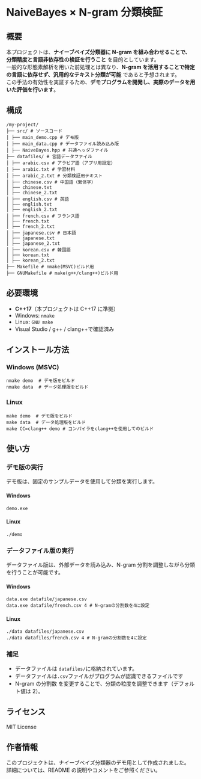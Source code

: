 # NaiveBayes × N-gram 分類検証

## 概要

本プロジェクトは、**ナイーブベイズ分類器に N-gram を組み合わせることで、分類精度と言語非依存性の検証を行うこと** を目的としています。  
一般的な形態素解析を用いた前処理とは異なり、**N-gram を活用することで特定の言語に依存せず、汎用的なテキスト分類が可能** であると予想されます。  
この手法の有効性を実証するため、**デモプログラムを開発し、実際のデータを用いた評価を行います**。

## 構成

```
/my-project/
├── src/ # ソースコード
│ ├── main_demo.cpp # デモ版
│ ├── main_data.cpp # データファイル読み込み版
│ ├── NaiveBayes.hpp # 共通ヘッダファイル
├── datafiles/ # 言語データファイル
│ ├── arabic.csv # アラビア語（アプリ用設定）
│ ├── arabic.txt # 学習材料
│ ├── arabic_2.txt # 分類検証用テキスト
│ ├── chinese.csv # 中国語（繫体字）
│ ├── chinese.txt
│ ├── chinese_2.txt
│ ├── english.csv # 英語
│ ├── english.txt
│ ├── english_2.txt
│ ├── french.csv # フランス語
│ ├── french.txt
│ ├── french_2.txt
│ ├── japanese.csv # 日本語
│ ├── japanese.txt
│ ├── japanese_2.txt
│ ├── korean.csv # 韓国語
│ ├── korean.txt
│ ├── korean_2.txt
├── Makefile # nmake(MSVC)ビルド用
├── GNUMakefile # make(g++/clang++)ビルド用
```

## 必要環境

- **C++17**（本プロジェクトは C++17 に準拠）
- Windows: `nmake`
- Linux: `GNU make`
- Visual Studio / g++ / clang++で確認済み

## インストール方法

### Windows (MSVC)

```
nmake demo  # デモ版をビルド
nmake data  # データ処理版をビルド
```

### Linux

```
make demo  # デモ版をビルド
make data  # データ処理版をビルド
make CC=clang++ demo # コンパイラをclang++を使用してのビルド
```

## 使い方

### デモ版の実行

デモ版は、固定のサンプルデータを使用して分類を実行します。

#### Windows

```
demo.exe
```

#### Linux

```
./demo
```

### データファイル版の実行

データファイル版は、外部データを読み込み、N-gram 分割を調整しながら分類を行うことが可能です。

#### Windows

```
data.exe datafile/japanese.csv
data.exe datafile/french.csv 4 # N-gramの分割数を4に設定
```

#### Linux

```
./data datafiles/japanese.csv
./data datafiles/french.csv 4 # N-gramの分割数を4に設定
```

### 補足

- データファイルは `datafiles/`に格納されています。
- データファイルは`.csv`ファイルがプログラムが認識できるファイルです
- N-gram の分割数 を変更することで、分類の粒度を調整できます（デフォルト値は 2）。

## ライセンス

MIT License

## 作者情報

このプロジェクトは、ナイーブベイズ分類器のデモ用として作成されました。  
詳細については、README の説明やコメントをご参照ください。
